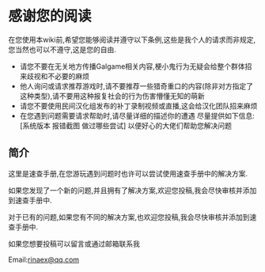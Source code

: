 # 感谢您的阅读

 在您使用本wiki前,希望您能够阅读并遵守以下条例,这些是我个人的请求而非规定,您当然也可以不遵守,这是您的自由.

- 请您不要在无关地方传播Galgame相关内容,梗小鬼行为无疑会给整个群体招来歧视和不必要的麻烦
- 他人询问或请求推荐游戏时,请不要推荐一些猎奇重口的内容(除非对方指定了这种类型),请不要用这种报复社会的行为伤害懵懂无知的萌新
- 请您不要使用民间汉化组发布的补丁录制视频或直播,这会给汉化团队招来麻烦
- 在您遇到问题需要请求帮助时,请尽量详细的描述你的遭遇 尽量提供如下信息:[系统版本 报错截图 做过哪些尝试] 以便好心的大佬们帮助您解决问题

## 简介

这里是速查手册,在您游玩遇到问题时也许可以尝试使用速查手册中的解决方案.  

如果您发现了一个新的问题,并且拥有了解决方案,欢迎您投稿,我会尽快审核并添加到速查手册中.

对于已有的问题,如果您有不同的解决方案,也欢迎您投稿,我会尽快审核并添加到速查手册中.

如果您想要投稿可以留言或通过邮箱联系我

Email:rinaex@qq.com
